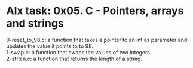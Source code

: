 # Alx task: 0x05. C - Pointers, arrays and strings

0-reset_to_98.c: a function that takes a pointer to an int as parameter and updates the value it points to to 98.  
1-swap.c: a function that swaps the values of two integers.  
2-strlen.c:  a function that returns the length of a string.

